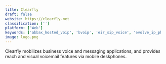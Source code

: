 ```yaml
---
title: Clearfly
draft: false 
website: https://clearfly.net
classification: ['']
platform: ['Web']
keywords: ['abbax_hosted_voip', 'bvoip', 'eir_sip_voice', 'evolve_ip_phone_system', 'fuze_global_voice', 'google_voice', 'hodupbx', 'localphone', 'loop_communications', 'mitel', 'ooma_office', 'phonebooth', 'tds_business_voip', 'telnyx', 'versature', 'virtualpbx', 'voipswitch', 'voipfone', 'vonage_business', 'xo_hosted_pbx']
image: logo.png
---
```

Clearfly mobilizes business voice and messaging applications, and provides reach and visual voicemail features via mobile deskphones.